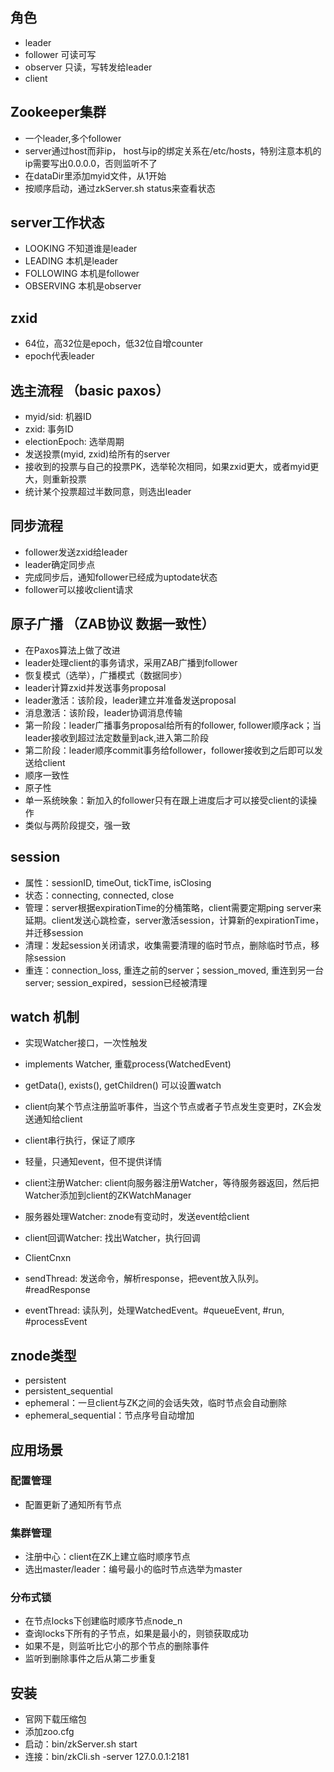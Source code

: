 
## 角色
- leader
- follower 可读可写
- observer 只读，写转发给leader
- client

## Zookeeper集群
- 一个leader,多个follower
- server通过host而非ip， host与ip的绑定关系在/etc/hosts，特别注意本机的ip需要写出0.0.0.0，否则监听不了
- 在dataDir里添加myid文件，从1开始
- 按顺序启动，通过zkServer.sh status来查看状态

## server工作状态
- LOOKING 不知道谁是leader
- LEADING 本机是leader
- FOLLOWING 本机是follower
- OBSERVING 本机是observer

## zxid
- 64位，高32位是epoch，低32位自增counter
- epoch代表leader

## 选主流程 （basic paxos）
- myid/sid: 机器ID
- zxid: 事务ID
- electionEpoch: 选举周期
- 发送投票(myid, zxid)给所有的server
- 接收到的投票与自己的投票PK，选举轮次相同，如果zxid更大，或者myid更大，则重新投票
- 统计某个投票超过半数同意，则选出leader

## 同步流程
- follower发送zxid给leader
- leader确定同步点
- 完成同步后，通知follower已经成为uptodate状态
- follower可以接收client请求

## 原子广播 （ZAB协议 数据一致性）
- 在Paxos算法上做了改进
- leader处理client的事务请求，采用ZAB广播到follower
- 恢复模式（选举），广播模式（数据同步）
- leader计算zxid并发送事务proposal
- leader激活：该阶段，leader建立并准备发送proposal
- 消息激活：该阶段，leader协调消息传输
- 第一阶段：leader广播事务proposal给所有的follower, follower顺序ack；当leader接收到超过法定数量到ack,进入第二阶段
- 第二阶段：leader顺序commit事务给follower，follower接收到之后即可以发送给client
- 顺序一致性
- 原子性
- 单一系统映象：新加入的follower只有在跟上进度后才可以接受client的读操作
- 类似与两阶段提交，强一致

## session
* 属性：sessionID, timeOut, tickTime, isClosing
* 状态：connecting, connected, close
* 管理：server根据expirationTime的分桶策略，client需要定期ping server来延期。client发送心跳检查，server激活session，计算新的expirationTime，并迁移session
* 清理：发起session关闭请求，收集需要清理的临时节点，删除临时节点，移除session
* 重连：connection_loss, 重连之前的server；session_moved, 重连到另一台server; session_expired，session已经被清理

## watch 机制
- 实现Watcher接口，一次性触发
- implements Watcher, 重载process(WatchedEvent)
- getData(), exists(), getChildren() 可以设置watch
- client向某个节点注册监听事件，当这个节点或者子节点发生变更时，ZK会发送通知给client
- client串行执行，保证了顺序
- 轻量，只通知event，但不提供详情

- client注册Watcher: client向服务器注册Watcher，等待服务器返回，然后把Watcher添加到client的ZKWatchManager
- 服务器处理Watcher: znode有变动时，发送event给client
- client回调Watcher: 找出Watcher，执行回调

- ClientCnxn
- sendThread: 发送命令，解析response，把event放入队列。#readResponse
- eventThread: 读队列，处理WatchedEvent。#queueEvent, #run, #processEvent


## znode类型
- persistent
- persistent_sequential
- ephemeral：一旦client与ZK之间的会话失效，临时节点会自动删除
- ephemeral_sequential：节点序号自动增加


## 应用场景

### 配置管理
- 配置更新了通知所有节点

### 集群管理
- 注册中心：client在ZK上建立临时顺序节点
- 选出master/leader：编号最小的临时节点选举为master

### 分布式锁
- 在节点locks下创建临时顺序节点node_n
- 查询locks下所有的子节点，如果是最小的，则锁获取成功
- 如果不是，则监听比它小的那个节点的删除事件
- 监听到删除事件之后从第二步重复


## 安装
- 官网下载压缩包
- 添加zoo.cfg
- 启动：bin/zkServer.sh start
- 连接：bin/zkCli.sh -server 127.0.0.1:2181


